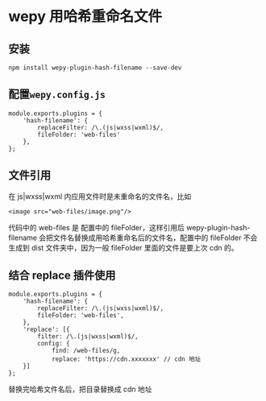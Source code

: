 # wepy 用哈希重命名文件


## 安装

```
npm install wepy-plugin-hash-filename --save-dev
```

## 配置`wepy.config.js`

```
module.exports.plugins = {
    'hash-filename': {
        replaceFilter: /\.(js|wxss|wxml)$/,
        fileFolder: 'web-files'
    },
};
```

## 文件引用

在 js|wxss|wxml 内应用文件时是未重命名的文件名，比如

```
<image src="web-files/image.png"/>
```

代码中的 web-files 是 配置中的 fileFolder，这样引用后 wepy-plugin-hash-filename 会把文件名替换成用哈希重命名后的文件名，配置中的 fileFolder 不会生成到 dist 文件夹中，因为一般 fileFolder 里面的文件是要上次 cdn 的。

## 结合 replace 插件使用

```
module.exports.plugins = {
    'hash-filename': {
        replaceFilter: /\.(js|wxss|wxml)$/,
        fileFolder: 'web-files',
    },
    'replace': [{
        filter: /\.(js|wxss|wxml)$/,
        config: {
            find: /web-files/g,
            replace: 'https://cdn.xxxxxxx' // cdn 地址
    }]
};
```

替换完哈希文件名后，把目录替换成 cdn 地址